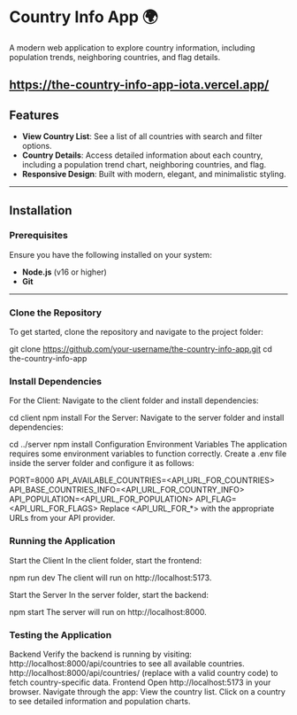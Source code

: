 # Country Info App 🌍

A modern web application to explore country information, including population trends, neighboring countries, and flag details.

https://the-country-info-app-iota.vercel.app/
---

## Features

- **View Country List**: See a list of all countries with search and filter options.
- **Country Details**: Access detailed information about each country, including a population trend chart, neighboring countries, and flag.
- **Responsive Design**: Built with modern, elegant, and minimalistic styling.

---

## Installation

### Prerequisites

Ensure you have the following installed on your system:

- **Node.js** (v16 or higher)
- **Git**

---

### Clone the Repository

To get started, clone the repository and navigate to the project folder:

git clone https://github.com/your-username/the-country-info-app.git
cd the-country-info-app

### Install Dependencies
For the Client:
Navigate to the client folder and install dependencies:


cd client
npm install
For the Server:
Navigate to the server folder and install dependencies:

 
cd ../server
npm install
Configuration
Environment Variables
The application requires some environment variables to function correctly. Create a .env file inside the server folder and configure it as follows:

PORT=8000
API_AVAILABLE_COUNTRIES=<API_URL_FOR_COUNTRIES>
API_BASE_COUNTRIES_INFO=<API_URL_FOR_COUNTRY_INFO>
API_POPULATION=<API_URL_FOR_POPULATION>
API_FLAG=<API_URL_FOR_FLAGS>
Replace <API_URL_FOR_*> with the appropriate URLs from your API provider.

### Running the Application
Start the Client
In the client folder, start the frontend:

npm run dev
The client will run on http://localhost:5173.

Start the Server
In the server folder, start the backend:

npm start
The server will run on http://localhost:8000.

### Testing the Application
Backend
Verify the backend is running by visiting:
http://localhost:8000/api/countries to see all available countries.
http://localhost:8000/api/countries/<id> (replace <id> with a valid country code) to fetch country-specific data.
Frontend
Open http://localhost:5173 in your browser.
Navigate through the app:
View the country list.
Click on a country to see detailed information and population charts.


